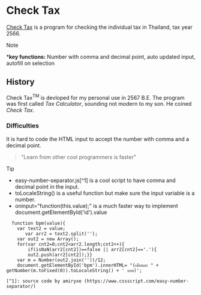 # Check Tax
[Check Tax](https://kietpawpan.github.io/tax) is a program for checking the individual tax in Thailand, tax year 2566.

> [!NOTE]
> ***key functions:** Number with comma and decimal point, auto updated input, autofill on selection 

## History
Check Tax<sup>TM</sup> is devloped for my personal use in 2567 B.E. The program was first called _Tax Calculator_, sounding not modern to my son. He coined _Check Tax_.

### Difficulties
It is hard to code the HTML input to  accept the number with comma and a decimal point. 
> "Learn from other cool programmers is faster"

> [!TIP]
> - easy-number-separator.js[^1] is a cool script to have comma and decimal point in the input.
> - toLocaleString() is a useful function but make sure the input variable is a number.
> - oninput="function(this.value);" is a much faster way to implement document.getElementById('id').value
>
```
  function bpm(value){
	var text2 = value;
       var arr2 = text2.split('');
  	var out2 = new Array();
  	for(var cnt2=0;cnt2<arr2.length;cnt2++){
    	if(isNaN(arr2[cnt2])==false || arr2[cnt2]=='.'){
      	out2.push(arr2[cnt2]);}}
  	var m = Number(out2.join(''))/12;
	document.getElementById('bpm').innerHTML= "(เดือนละ " + getNumber(m.toFixed(0)).toLocaleString() + ' บาท)';

[^1]: source code by amiryxe (https://www.cssscript.com/easy-number-separator/)

